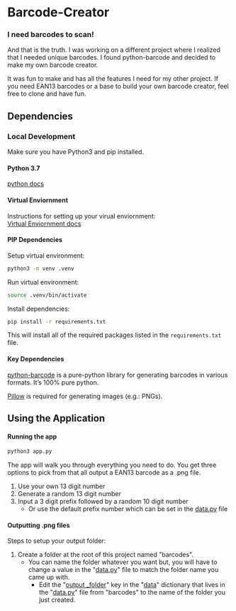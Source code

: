 # Barcode-Creator
### I need barcodes to scan!

And that is the truth. I was working on a different project where I realized that I needed unique barcodes. I found 
python-barcode and decided to make my own barcode creator. 

It was fun to make and has all the features I need for my other project. If you need EAN13 barcodes or a base to build
your own barcode creator, feel free to clone and have fun. 

## Dependencies
### Local Development

Make sure you have Python3 and pip installed.

#### Python 3.7

[python docs](https://docs.python.org/3/using/unix.html#getting-and-installing-the-latest-version-of-python)

#### Virtual Enviornment

Instructions for setting up your virual enviornment:\
[Virtual Enviornment docs](https://packaging.python.org/guides/installing-using-pip-and-virtual-environments/)

#### PIP Dependencies

Setup virtual environment: 
```bash
python3 -m venv .venv
```

Run virtual environment:
```bash
source .venv/bin/activate
```

Install dependencies:
```bash
pip install -r requirements.txt
```

This will install all of the required packages listed in the `requirements.txt` file.

#### Key Dependencies

[python-barcode](https://python-barcode.readthedocs.io/en/stable/) is a pure-python library for generating barcodes in various formats. It’s 100% pure python.

[Pillow](https://python-pillow.org/) is required for generating images (e.g.: PNGs).

## Using the Application

#### Running the app
```bash
python3 app.py
```

The app will walk you through everything you need to do. You get three options to pick from that all output a EAN13 barcode as a .png file.
1. Use your own 13 digit number
2. Generate a random 13 digit number
3. Input a 3 digit prefix followed by a random 10 digit number
    - Or use the default prefix number which can be set in the [data.py](https://github.com/briansegs/bar-code_creator/blob/8a575a86742b33e41bd73b3fc8277bdb0048f23a/data.py#L9) file

#### Outputting .png files
Steps to setup your output folder:
1. Create a folder at the root of this project named "barcodes".
    - You can name the folder whatever you want but, you will have to change a value in the "[data.py](https://github.com/briansegs/bar-code_creator/blob/main/data.py)" file to match the folder name you came up with.
        - Edit the "[output _folder](https://github.com/briansegs/bar-code_creator/blob/854f2c50eb913443102b9414fd08ae1e17972a37/data.py#L3)" key in the "[data](https://github.com/briansegs/bar-code_creator/blob/854f2c50eb913443102b9414fd08ae1e17972a37/data.py#L2)" dictionary that lives in the "[data.py](https://github.com/briansegs/bar-code_creator/blob/main/data.py)" file from "barcodes" to the name of the folder you just created.